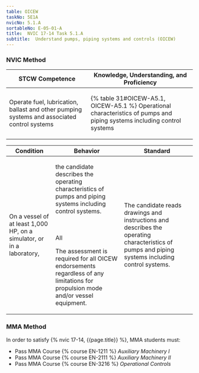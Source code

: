 ```yaml
---
table: OICEW
taskNo: 5E1A
nvicNo: 5.1.A 
sortableNo: E-05-01-A
title:  NVIC 17-14 Task 5.1.A 
subtitle:  Understand pumps, piping systems and controls (OICEW)
---
```






### NVIC Method

<a style="display:none;" onclick="togglevisibility('nvic_methods')" >Show NVIC method.</a>

<div id='nvic_methods' class='show'>

<table>
<thead>
<tr>
<th class='forty'> STCW Competence </th>
<th class='sixty'> Knowledge, Understanding, and Proficiency </th>
</tr>
</thead>

<tbody>
<tr><td markdown='1'>

Operate fuel, lubrication, ballast and other pumping systems and associated control systems

</td><td markdown='1'>

{% table 31#OICEW-A5.1, OICEW-A5.1 %} Operational characteristics of pumps and piping systems including control systems

</td></tr>


</tbody>
</table>


<table>
<thead>
<tr><th class='twenty'>  Condition </th><th class='twenty'> Behavior </th><th  class='sixty'>Standard </th></tr>
</thead>
<tbody >



<tr><td markdown='1'>

On a vessel of at least 1,000 HP, on a simulator, or in a laboratory,

</td><td markdown='1'>

the candidate describes the operating characteristics of pumps and piping systems including control systems.

<br>

<div class="tooltip" markdown='1'>

All

The assessment is required for all OICEW endorsements regardless of any limitations for propulsion mode and/or vessel equipment.

</div>


</td><td markdown='1'>

The candidate reads drawings and instructions and describes the operating characteristics of pumps and piping systems including control systems.

</td></tr>
</tbody>
</table>
</div>


### MMA Method

In order to satisfy  {% nvic 17-14, {{page.title}}  %}, MMA students must:

* Pass MMA Course {% course EN-1211 %}  *Auxiliary Machinery I*
* Pass MMA Course {% course EN-2111 %}  *Auxiliary Machinery II*
* Pass MMA Course {% course EN-3216 %}  *Operational Controls*